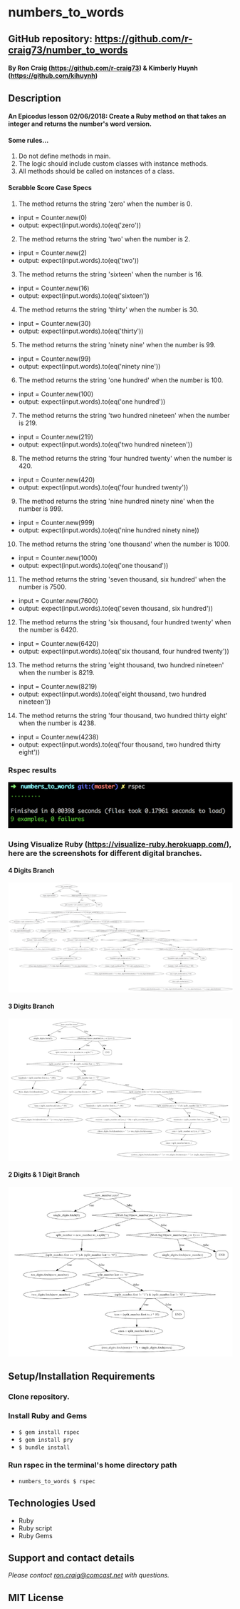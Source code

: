 # numbers_to_words

## GitHub repository: https://github.com/r-craig73/number_to_words

#### By Ron Craig (https://github.com/r-craig73) & Kimberly Huynh (https://github.com/kihuynh)

## Description
#### An Epicodus lesson 02/06/2018: Create a Ruby method on that takes an integer and returns the number's word version.
#### Some rules...
1. Do not define methods in main.
2. The logic should include custom classes with instance methods.
3. All methods should be called on instances of a class.

#### Scrabble Score Case Specs
1. The method returns the string 'zero' when the number is 0.
  * input = Counter.new(0)
  * output: expect(input.words).to(eq('zero'))
2. The method returns the string 'two' when the number is 2.
  * input = Counter.new(2)
  * output: expect(input.words).to(eq('two'))
3. The method returns the string 'sixteen' when the number is 16.
  * input = Counter.new(16)
  * output: expect(input.words).to(eq('sixteen'))
4. The method returns the string 'thirty' when the number is 30.
  * input = Counter.new(30)
  * output: expect(input.words).to(eq('thirty'))
5. The method returns the string 'ninety nine' when the number is 99.
  * input = Counter.new(99)
  * output: expect(input.words).to(eq('ninety nine'))
6. The method returns the string 'one hundred' when the number is 100.
  * input = Counter.new(100)
  * output: expect(input.words).to(eq('one hundred'))
7. The method returns the string 'two hundred nineteen' when the number is 219.
  * input = Counter.new(219)
  * output: expect(input.words).to(eq('two hundred nineteen'))
8. The method returns the string 'four hundred twenty' when the number is 420.
  * input = Counter.new(420)
  * output: expect(input.words).to(eq('four hundred twenty'))
9. The method returns the string 'nine hundred ninety nine' when the number is 999.
  * input = Counter.new(999)
  * output: expect(input.words).to(eq('nine hundred ninety nine))
10. The method returns the string 'one thousand' when the number is 1000.
  * input = Counter.new(1000)
  * output: expect(input.words).to(eq('one thousand'))
11. The method returns the string 'seven thousand, six hundred' when the number is 7500.
  * input = Counter.new(7600)
  * output: expect(input.words).to(eq('seven thousand, six hundred'))
12. The method returns the string 'six thousand, four hundred twenty' when the number is 6420.
  * input = Counter.new(6420)
  * output: expect(input.words).to(eq('six thousand, four hundred twenty'))
13. The method returns the string 'eight thousand, two hundred nineteen' when the number is 8219.
  * input = Counter.new(8219)
  * output: expect(input.words).to(eq('eight thousand, two hundred nineteen'))
14. The method returns the string 'four thousand, two hundred thirty eight' when the number is 4238.
  * input = Counter.new(4238)
  * output: expect(input.words).to(eq('four thousand, two hundred thirty eight'))



### Rspec results
![alt-text](img/rspec-screenshot.png "Screenshot Rspec results, 11 specs passing")

### Using Visualize Ruby (https://visualize-ruby.herokuapp.com/), here are the screenshots for different digital branches.
#### 4 Digits Branch
![alt-text](img/4-digits-branch.png "4 Digits Branch coming soon")

#### 3 Digits Branch
![alt-text](img/3-digits-branch.png "3 Digits Branch")

#### 2 Digits & 1 Digit Branch
![alt-text](img/2-digits-and-1-digit-branches.png "2 Digits and 1 Digit Branch")


## Setup/Installation Requirements
### Clone repository.
### Install Ruby and Gems
* `$ gem install rspec`
* `$ gem install pry`
* `$ bundle install`

### Run rspec in the terminal's home directory path
* `numbers_to_words $ rspec`

## Technologies Used
* Ruby
* Ruby script
* Ruby Gems

## Support and contact details
_Please contact ron.craig@comcast.net with questions._

## MIT License